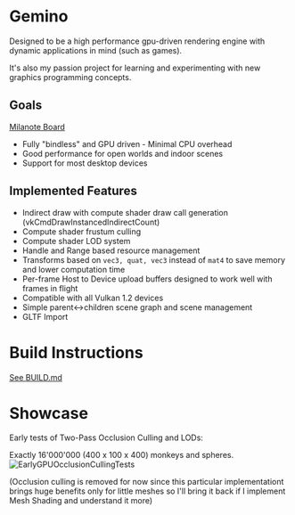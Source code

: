 # Gemino
Designed to be a high performance gpu-driven rendering engine with dynamic applications in mind (such as games).

It's also my passion project for learning and experimenting with new graphics programming concepts.

## Goals
[Milanote Board](https://app.milanote.com/1ReR6Z14XbZ991?p=8MqaOe9BQos)

- Fully "bindless" and GPU driven - Minimal CPU overhead
- Good performance for open worlds and indoor scenes
- Support for most desktop devices

## Implemented Features
- Indirect draw with compute shader draw call generation (vkCmdDrawInstancedIndirectCount)
- Compute shader frustum culling
- Compute shader LOD system
- Handle and Range based resource management
- Transforms based on `vec3, quat, vec3` instead of `mat4` to save memory and lower computation time
- Per-frame Host to Device upload buffers designed to work well with frames in flight 
- Compatible with all Vulkan 1.2 devices
- Simple parent<->children scene graph and scene management
- GLTF Import

# Build Instructions
[See BUILD.md](BUILD.md)

# Showcase
Early tests of Two-Pass Occlusion Culling and LODs:

Exactly 16'000'000 (400 x 100 x 400) monkeys and spheres.
![EarlyGPUOcclusionCullingTests](https://github.com/user-attachments/assets/ee851dfb-f828-41e5-a9b8-d6a64dc7fcc9)

(Occlusion culling is removed for now since this particular implementationt brings huge benefits only for little meshes so I'll bring it back if I implement Mesh Shading and understand it more)
